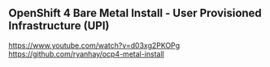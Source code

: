 ## OpenShift 4 Bare Metal Install - User Provisioned Infrastructure (UPI)
https://www.youtube.com/watch?v=d03xg2PKOPg
https://github.com/ryanhay/ocp4-metal-install
